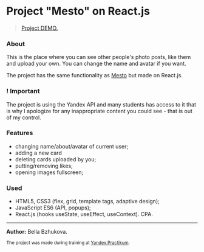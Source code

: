 # Project "Mesto" on React.js
>[Project DEMO.](https://bellabzhu.github.io/mesto-react)
### **About**
This is the place where you can see other people's photo posts, like them and upload your own. You can change the name and avatar if you want. <br>

The project has the same functionality as [Mesto](https://github.com/bellabzhu/app_mesto) but made on React.js.

### **! Important**
The project is using the Yandex API and many students has access to it that is why I apologize for any inappropriate content you could see - that is out of my control.

### **Features**
* changing name/about/avatar of current user;
* adding a new card
* deleting cards uploaded by you;
* putting/removing likes;
* opening images fullscreen;

### **Used**
* HTML5, CSS3 (flex, grid, template tags, adaptive design); 
* JavaScript ES6 (API, popups);
* React.js (hooks useState, useEffect, useContext). CPA.
___
**Author:** Bella Bzhukova.<br>

<sub>The project was made during training at [Yandex.Practikum](https://practicum.yandex.ru).</sub>